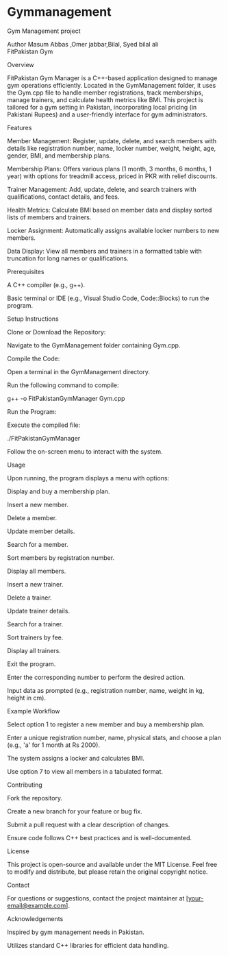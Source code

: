 # Gymmanagement
Gym Management project 
<br>

Author Masum Abbas ,Omer jabbar,Bilal, Syed bilal ali
<br>
FitPakistan Gym 

Overview

FitPakistan Gym Manager is a C++-based application designed to manage gym operations efficiently. Located in the GymManagement folder, it uses the Gym.cpp file to handle member registrations, track memberships, manage trainers, and calculate health metrics like BMI. This project is tailored for a gym setting in Pakistan, incorporating local pricing (in Pakistani Rupees) and a user-friendly interface for gym administrators.

Features





Member Management: Register, update, delete, and search members with details like registration number, name, locker number, weight, height, age, gender, BMI, and membership plans.



Membership Plans: Offers various plans (1 month, 3 months, 6 months, 1 year) with options for treadmill access, priced in PKR with relief discounts.



Trainer Management: Add, update, delete, and search trainers with qualifications, contact details, and fees.



Health Metrics: Calculate BMI based on member data and display sorted lists of members and trainers.



Locker Assignment: Automatically assigns available locker numbers to new members.



Data Display: View all members and trainers in a formatted table with truncation for long names or qualifications.

Prerequisites





A C++ compiler (e.g., g++).



Basic terminal or IDE (e.g., Visual Studio Code, Code::Blocks) to run the program.

Setup Instructions





Clone or Download the Repository:





Navigate to the GymManagement folder containing Gym.cpp.



Compile the Code:





Open a terminal in the GymManagement directory.



Run the following command to compile:

g++ -o FitPakistanGymManager Gym.cpp



Run the Program:





Execute the compiled file:

./FitPakistanGymManager



Follow the on-screen menu to interact with the system.

Usage





Upon running, the program displays a menu with options:





Display and buy a membership plan.



Insert a new member.



Delete a member.



Update member details.



Search for a member.



Sort members by registration number.



Display all members.



Insert a new trainer.



Delete a trainer.



Update trainer details.



Search for a trainer.



Sort trainers by fee.



Display all trainers.



Exit the program.



Enter the corresponding number to perform the desired action.



Input data as prompted (e.g., registration number, name, weight in kg, height in cm).

Example Workflow





Select option 1 to register a new member and buy a membership plan.



Enter a unique registration number, name, physical stats, and choose a plan (e.g., 'a' for 1 month at Rs 2000).



The system assigns a locker and calculates BMI.



Use option 7 to view all members in a tabulated format.

Contributing





Fork the repository.



Create a new branch for your feature or bug fix.



Submit a pull request with a clear description of changes.



Ensure code follows C++ best practices and is well-documented.

License

This project is open-source and available under the MIT License. Feel free to modify and distribute, but please retain the original copyright notice.

Contact

For questions or suggestions, contact the project maintainer at [your-email@example.com].

Acknowledgements





Inspired by gym management needs in Pakistan.



Utilizes standard C++ libraries for efficient data handling.
